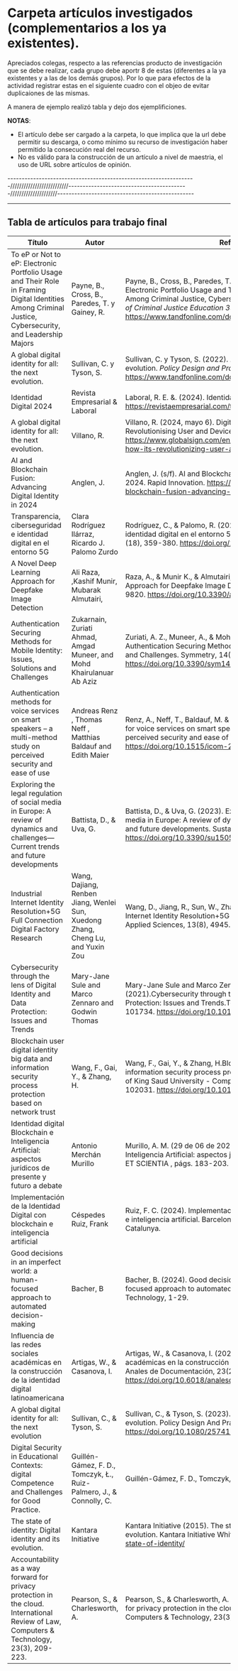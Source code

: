 # Carpeta artículos investigados (complementarios a los ya existentes).

Apreciados colegas, respecto a las referencias producto de investigación que se debe realizar, cada grupo debe aportr 8 de estas (diferentes a la ya existentes y a las de los demás grupos). Por lo que para efectos de la actividad registrar estas en el siguiente cuadro con el objeo de evitar duplicaiones de las mismas.

A manera de ejemplo realizó tabla y dejo dos ejemplificiones.

**NOTAS**: 
- El artículo debe ser cargado a la carpeta, lo que implica que la url debe permitir su descarga, o como mínimo su recurso de investigación haber permitido la consecución real del recurso. 
- No es válido para la construcción de un artículo a nivel de maestria,  el uso de URL sobre artículos de opinión. 

------------------------------------------------------------------//////////////////////////------------------------------------------/////////////////////------------------------------------------------
__________________________________________________________________________________________________________________________________________
## Tabla de artículos para trabajo final

| Título                                 | Autor                   | Referencia APA 7                                  | URL                  | Grupo  |
|----------------------------------------|-------------------------|---------------------------------------------------|----------------------|--------|
| To eP or Not to eP: Electronic Portfolio Usage and Their Role in Framing Digital Identities Among Criminal Justice, Cybersecurity, and Leadership Majors| Payne, B., Cross, B., Paredes, T. y Gainey, R.| Payne, B., Cross, B., Paredes, T. y Gainey, R. (2021). To eP or Not to eP: Electronic Portfolio Usage and Their Role in Framing Digital Identities Among Criminal Justice, Cybersecurity, and Leadership Majors. _Journal of Criminal Justice Education 33_ (1), 41-57. Disponible en https://www.tandfonline.com/doi/full/10.1080/10511253.2021.1948086| https://www.tandfonline.com/doi/full/10.1080/10511253.2021.1948086| 3|
| A global digital identity for all: the next evolution.| Sullivan, C. y Tyson, S.| Sullivan, C. y Tyson, S. (2022). A global digital identity for all: the next evolution. _Policy Design and Practice, 6_ (4), 433-445. Disponible en https://www.tandfonline.com/doi/full/10.1080/25741292.2023.2267867| [https://www.tandfonline.com/doi/full/10.1080/10511253.2021.1948086](https://www.tandfonline.com/doi/full/10.1080/25741292.2023.2267867)| 3|
| Identidad Digital 2024| Revista Empresarial & Laboral| Laboral, R. E. &. (2024). Identidad Digital 2024. https://revistaempresarial.com/tecnologia/identidad-digital-2024/| https://revistaempresarial.com/tecnologia/identidad-digital-2024/ | 3|
| A global digital identity for all: the next evolution.| Villano, R.| Villano, R. (2024, mayo 6). Digital Identity Management: How It’s Revolutionising User and Device Authentication. GlobalSign by GMO. https://www.globalsign.com/en/blog/sg/digital-identity-management-how-its-revolutionizing-user-and-device-authentication| https://www.globalsign.com/en/blog/sg/digital-identity-management-how-its-revolutionizing-user-and-device-authentication| 3|
| AI and Blockchain Fusion: Advancing Digital Identity in 2024| Anglen, J.| Anglen, J. (s/f). AI and Blockchain Fusion: Advancing Digital Identity in 2024. Rapid Innovation. https://www.rapidinnovation.io/post/ai-and-blockchain-fusion-advancing-digital-identity-in-2024| https://www.rapidinnovation.io/post/ai-and-blockchain-fusion-advancing-digital-identity-in-2024| 3|
| Transparencia, ciberseguridad e identidad digital en el entorno 5G | Clara Rodríguez Ilárraz, Ricardo J. Palomo Zurdo | Rodríguez, C., & Palomo, R. (2023). Transparencia, ciberseguridad e identidad digital  en el entorno 5G. *Revista Española de la Transparencia*, (18), 359-380.  https://doi.org/10.51915/ret.298 | https://revistatransparencia.com/ojs/index.php/ret/article/view/298/383 | 2 |
| A Novel Deep Learning Approach for Deepfake Image Detection | Ali Raza, ,Kashif Munir, Mubarak Almutairi, | Raza, A., & Munir K., & Almutairi, M. (2022). A Novel Deep Learning Approach for Deepfake Image Detection. *Applied Sciences 2022*, 12, 9820. https://doi.org/10.3390/app12199820 | https://www.mdpi.com/2076-3417/12/19/9820 | 2 |
| Authentication Securing Methods for Mobile Identity: Issues, Solutions and Challenges | Zukarnain, Zuriati Ahmad, Amgad Muneer, and Mohd Khairulanuar Ab Aziz |Zuriati, A. Z., Muneer, A., & Mohd Khairulanuar, A. A. (2022). Authentication Securing Methods for Mobile Identity: Issues, Solutions and Challenges. Symmetry, 14(4), 821. https://doi.org/10.3390/sym14040821 | https://www.proquest.com/docview/2653036192/fulltextPDF?pq-origsite=primo&sourcetype=Scholarly%20Journals | 2 |
| Authentication methods for voice services on smart speakers – a multi-method study on perceived security and ease of use | Andreas Renz , Thomas Neff , Matthias Baldauf and Edith Maier | Renz, A., Neff, T., Baldauf, M. & Maier, E. (2023). Authentication methods for voice services on smart speakers – a multi-method study on perceived security and ease of use. i-com, 22(1), 67-81. https://doi.org/10.1515/icom-2022-0039| https://www.degruyter.com/document/doi/10.1515/icom-2022-0039/html#APA | 2 |
| Exploring the legal regulation of social media in Europe: A review of dynamics and challenges—Current trends and future developments | Battista, D., & Uva, G. | Battista, D., & Uva, G. (2023). Exploring the legal regulation of social media in Europe: A review of dynamics and challenges—Current trends and future developments. Sustainability, 15(5), 4144. https://doi.org/10.3390/su15054144 | https://www.proquest.com/docview/2785245501?pq-origsite=primo&sourcetype=Scholarly%20Journals | 2 |
| Industrial Internet Identity Resolution+5G Full Connection Digital Factory Research | Wang, Dajiang, Renben Jiang, Wenlei Sun, Xuedong Zhang, Cheng Lu, and Yuxin Zou | Wang, D., Jiang, R., Sun, W., Zhang, X., Lu, C., & Zou, Y. (2023). Industrial Internet Identity Resolution+5G Full Connection Digital Factory Research. Applied Sciences, 13(8), 4945. https://doi.org/10.3390/app13084945 | https://www.proquest.com/docview/2806475526/fulltextPDF?pq-origsite=primo&sourcetype=Scholarly%20Journals | 2 |
| Cybersecurity through the lens of Digital Identity and Data Protection: Issues and Trends |Mary-Jane Sule and Marco Zennaro and Godwin Thomas | Mary-Jane Sule and Marco Zennaro and Godwin Thomas.November (2021).Cybersecurity through the lens of Digital Identity and Data Protection: Issues and Trends.Technology in Society,67(101734), 101734. https://doi.org/10.1016/j.techsoc.2021.101734| [https://www.proquest.com/docview/2806475526/fulltextPDF?pq-origsite=primo&sourcetype=Scholarly%20Journals](https://www-sciencedirect-com.ezproxy.umng.edu.co/science/article/pii/S0160791X21002098) | 1 |
| Blockchain user digital identity big data and information security process protection based on network trust |Wang, F., Gai, Y., & Zhang, H.| Wang, F., Gai, Y., & Zhang, H.Blockchain user digital identity big data and information security process protection based on network trust. Journal of King Saud University - Computer and Information Sciences, 36(4), 102031. https://doi.org/10.1016/j.jksuci.2024.102031| https://www-sciencedirect-com.ezproxy.umng.edu.co/science/article/pii/S1319157824001204 | 1 |
Identidad digital Blockchain e Inteligencia Artificial: aspectos jurídicos de presente y futuro a debate | Antonio Merchán Murillo | Murillo, A. M. (29 de 06 de 2021). Identidad digital Blockchain e Inteligencia Artificial: aspectos jurídicos de presente y futuro debate. IUS ET SCIENTIA , págs. 183-203. | https://revistascientificas.us.es/index.php/ies/article/view/16021 | 1 |
Implementación de la Identidad Digital con blockchain e inteligencia artificial | Céspedes Ruiz, Frank | Ruiz, F. C. (2024). Implementación de la Identidad Digital con blockchain e inteligencia artificial. Barcelona, España: Universitat Oberta de Catalunya. | https://openaccess.uoc.edu/handle/10609/149671?locale=es | 1 |
Good decisions in an imperfect world: a human-focused approach to automated decision-making | Bacher, B | Bacher, B. (2024). Good decisions in an imperfect world: a human-focused approach to automated decision-making. Law Innovation And Technology, 1-29. | https://doi.org/10.1080/17579961.2024.2392936 | 1 |
Influencia de las redes sociales académicas en la construcción de la identidad digital latinoamericana | Artigas, W., & Casanova, I. | Artigas, W., & Casanova, I. (2020). Influencia de las redes sociales académicas en la construcción de la identidad digital latinoamericana. Anales de Documentación, 23(2). https://doi.org/10.6018/analesdoc.397551 | https://revistas.um.es/analesdoc/article/view/397551 | 1 |
A global digital identity for all: the next evolution | Sullivan, C., & Tyson, S. | Sullivan, C., & Tyson, S. (2023). A global digital identity for all: the next evolution. Policy Design And Practice, 6(4), 433-445. https://doi.org/10.1080/25741292.2023.2267867 | https://www.tandfonline.com/doi/full/10.1080/25741292.2023.2267867 | 1 |
Digital Security in Educational Contexts: digital Competence and Challenges for Good Practice. | Guillén-Gámez, F. D., Tomczyk, Ł., Ruiz-Palmero, J., & Connolly, C. | Guillén-Gámez, F. D., Tomczyk, Ł., Ruiz-Palmero, J., & Connolly, C. | https://www.tandfonline.com/doi/full/10.1080/25741292.2023.2267867 | 1 |
The state of identity: Digital identity and its evolution. | Kantara Initiative | Kantara Initiative (2015). The state of identity: Digital identity and its evolution. Kantara Initiative White Paper. https://kantarainitiative.org/the-state-of-identity/ | https://kantarainitiative.org/the-state-of-identity/ | 1 |
Accountability as a way forward for privacy protection in the cloud. International Review of Law, Computers & Technology, 23(3), 209-223. | Pearson, S., & Charlesworth, A. | Pearson, S., & Charlesworth, A. (2009). Accountability as a way forward for privacy protection in the cloud. International Review of Law, Computers & Technology, 23(3), 209-223. | https://www.researchgate.net/publication/221276461_Accountability_as_a_Way_Forward_for_Privacy_Protection_in_the_Cloud | 1 |
